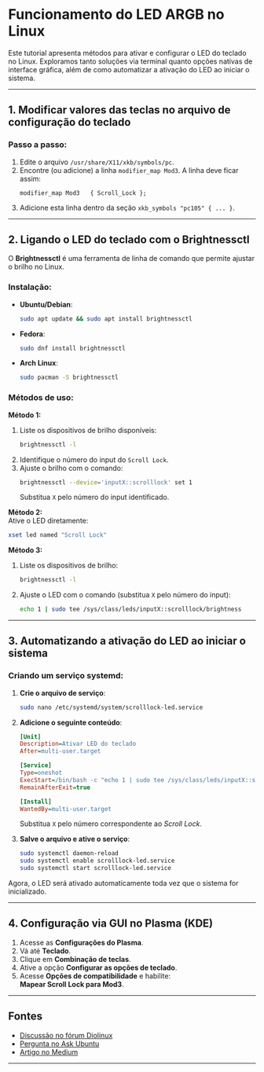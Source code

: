 # Funcionamento do LED ARGB no Linux

Este tutorial apresenta métodos para ativar e configurar o LED do teclado no Linux. Exploramos tanto soluções via terminal quanto opções nativas de interface gráfica, além de como automatizar a ativação do LED ao iniciar o sistema.

---

## 1. Modificar valores das teclas no arquivo de configuração do teclado

### Passo a passo:
1. Edite o arquivo `/usr/share/X11/xkb/symbols/pc`.
2. Encontre (ou adicione) a linha `modifier_map Mod3`. A linha deve ficar assim:
   ```
   modifier_map Mod3   { Scroll_Lock };
   ```
3. Adicione esta linha dentro da seção `xkb_symbols "pc105" { ... }`.

---

## 2. Ligando o LED do teclado com o Brightnessctl

O **Brightnessctl** é uma ferramenta de linha de comando que permite ajustar o brilho no Linux.

### Instalação:
- **Ubuntu/Debian**:  
  ```bash
  sudo apt update && sudo apt install brightnessctl
  ```
- **Fedora**:  
  ```bash
  sudo dnf install brightnessctl
  ```
- **Arch Linux**:  
  ```bash
  sudo pacman -S brightnessctl
  ```

### Métodos de uso:

**Método 1:**
1. Liste os dispositivos de brilho disponíveis:  
   ```bash
   brightnessctl -l
   ```
2. Identifique o número do input do `Scroll Lock`.
3. Ajuste o brilho com o comando:  
   ```bash
   brightnessctl --device='inputX::scrolllock' set 1
   ```
   Substitua `X` pelo número do input identificado.

**Método 2:**  
Ative o LED diretamente:  
```bash
xset led named "Scroll Lock"
```

**Método 3:**  
1. Liste os dispositivos de brilho:  
   ```bash
   brightnessctl -l
   ```
2. Ajuste o LED com o comando (substitua `X` pelo número do input):  
   ```bash
   echo 1 | sudo tee /sys/class/leds/inputX::scrolllock/brightness
   ```

---

## 3. Automatizando a ativação do LED ao iniciar o sistema

### Criando um serviço systemd:
1. **Crie o arquivo de serviço**:  
   ```bash
   sudo nano /etc/systemd/system/scrolllock-led.service
   ```

2. **Adicione o seguinte conteúdo**:
   ```ini
   [Unit]
   Description=Ativar LED do teclado
   After=multi-user.target

   [Service]
   Type=oneshot
   ExecStart=/bin/bash -c "echo 1 | sudo tee /sys/class/leds/inputX::scrolllock/brightness"
   RemainAfterExit=true

   [Install]
   WantedBy=multi-user.target
   ```
   Substitua `X` pelo número correspondente ao *Scroll Lock*.

3. **Salve o arquivo e ative o serviço**:
   ```bash
   sudo systemctl daemon-reload
   sudo systemctl enable scrolllock-led.service
   sudo systemctl start scrolllock-led.service
   ```

Agora, o LED será ativado automaticamente toda vez que o sistema for inicializado.

---

## 4. Configuração via GUI no Plasma (KDE)

1. Acesse as **Configurações do Plasma**.
2. Vá até **Teclado**.
3. Clique em **Combinação de teclas**.
4. Ative a opção **Configurar as opções de teclado**.
5. Acesse **Opções de compatibilidade** e habilite:  
   **Mapear Scroll Lock para Mod3**.

---

## Fontes

- [Discussão no fórum Diolinux](https://plus.diolinux.com.br/t/problema-com-iluminacao-do-teclado-tgt-m16l-rainbow-no-fedora-scroll-lock-controla-led/71719/5)  
- [Pergunta no Ask Ubuntu](https://askubuntu.com/questions/127167/how-do-i-enable-scroll-lock/1413248#1413248)  
- [Artigo no Medium](https://wendellast2a.medium.com/como-ligar-o-led-do-teclado-no-linux-0d3acd66d053)  

---

